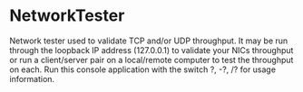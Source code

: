 # NetworkTester
Network tester used to validate TCP and/or UDP throughput. It may be run through the loopback IP address (127.0.0.1) to validate your NICs throughput or run a client/server pair on a local/remote computer to test the throughput on each.
Run this console application with the switch ?, -?, /? for usage information.
